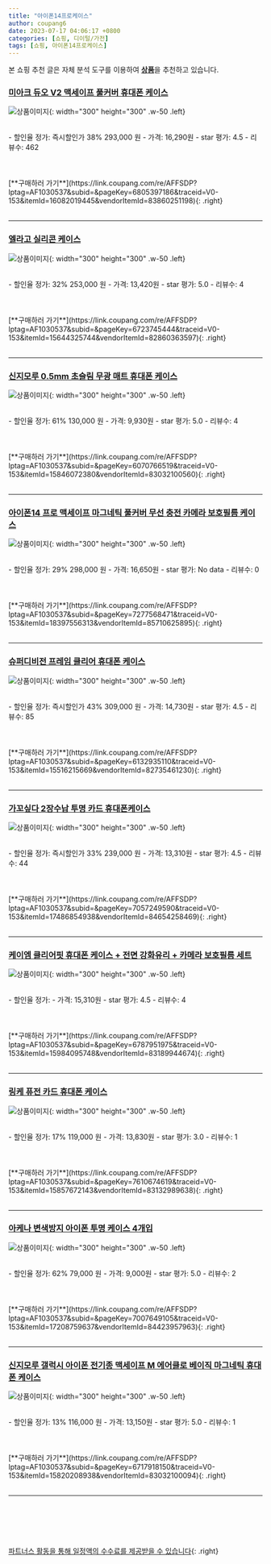 ```yaml
---
title: "아이폰14프로케이스"
author: coupang6
date: 2023-07-17 04:06:17 +0800
categories: [쇼핑, 디이털/가전]
tags: [쇼핑, 아이폰14프로케이스]
---
```


본 쇼핑 추천 글은 자체 분석 도구를 이용하여 [**상품**](https://link.coupang.com/a/bao1ui)을 추천하고 있습니다.

### [미아크 듀오 V2 맥세이프 풀커버 휴대폰 케이스](https://link.coupang.com/re/AFFSDP?lptag=AF1030537&subid=&pageKey=6805397186&traceid=V0-153&itemId=16082019445&vendorItemId=83860251198)

![상품이미지](https://thumbnail8.coupangcdn.com/thumbnails/remote/230x230ex/image/retail/images/3399126675579221-9a31d5e2-0439-47a3-bca0-398fc69671a2.jpg){: width="300" height="300" .w-50 .left}


<br>
- 할인율 정가: 즉시할인가 38%  293,000   원
- 가격: 16,290원
- star 평가: 4.5
- 리뷰수: 462
<br>
<br>
<br>
<br>
[**구매하러 가기**](https://link.coupang.com/re/AFFSDP?lptag=AF1030537&subid=&pageKey=6805397186&traceid=V0-153&itemId=16082019445&vendorItemId=83860251198){: .right}
<br>
<br>

---

### [엘라고 실리콘 케이스](https://link.coupang.com/re/AFFSDP?lptag=AF1030537&subid=&pageKey=6723745444&traceid=V0-153&itemId=15644325744&vendorItemId=82860363597)

![상품이미지](https://thumbnail7.coupangcdn.com/thumbnails/remote/230x230ex/image/vendor_inventory/3650/92cfd9de4dd73414fa1b357df0556cea956670bdacc914ac437e32280b29.jpg){: width="300" height="300" .w-50 .left}


<br>
- 할인율 정가: 32%  253,000   원
- 가격: 13,420원
- star 평가: 5.0
- 리뷰수: 4
<br>
<br>
<br>
<br>
[**구매하러 가기**](https://link.coupang.com/re/AFFSDP?lptag=AF1030537&subid=&pageKey=6723745444&traceid=V0-153&itemId=15644325744&vendorItemId=82860363597){: .right}
<br>
<br>

---

### [신지모루 0.5mm 초슬림 무광 매트 휴대폰 케이스](https://link.coupang.com/re/AFFSDP?lptag=AF1030537&subid=&pageKey=6070766519&traceid=V0-153&itemId=15846072380&vendorItemId=83032100560)

![상품이미지](https://thumbnail9.coupangcdn.com/thumbnails/remote/230x230ex/image/retail/images/687691484388162-152e1e1d-d449-491b-a5eb-9035630f8d83.jpg){: width="300" height="300" .w-50 .left}


<br>
- 할인율 정가: 61%  130,000   원
- 가격: 9,930원
- star 평가: 5.0
- 리뷰수: 4
<br>
<br>
<br>
<br>
[**구매하러 가기**](https://link.coupang.com/re/AFFSDP?lptag=AF1030537&subid=&pageKey=6070766519&traceid=V0-153&itemId=15846072380&vendorItemId=83032100560){: .right}
<br>
<br>

---

### [아이폰14 프로 맥세이프 마그네틱 풀커버 무선 충전 카메라 보호필름 케이스](https://link.coupang.com/re/AFFSDP?lptag=AF1030537&subid=&pageKey=7277568471&traceid=V0-153&itemId=18397556313&vendorItemId=85710625895)

![상품이미지](https://thumbnail7.coupangcdn.com/thumbnails/remote/230x230ex/image/vendor_inventory/b796/919aaed84437093185d713654bccfed96b61674261a0b8c77aa18e945f26.jpg){: width="300" height="300" .w-50 .left}


<br>
- 할인율 정가: 29%  298,000   원
- 가격: 16,650원
- star 평가: No data
- 리뷰수: 0
<br>
<br>
<br>
<br>
[**구매하러 가기**](https://link.coupang.com/re/AFFSDP?lptag=AF1030537&subid=&pageKey=7277568471&traceid=V0-153&itemId=18397556313&vendorItemId=85710625895){: .right}
<br>
<br>

---

### [슈퍼디비전 프레임 클리어 휴대폰 케이스](https://link.coupang.com/re/AFFSDP?lptag=AF1030537&subid=&pageKey=6132935110&traceid=V0-153&itemId=15516215669&vendorItemId=82735461230)

![상품이미지](https://thumbnail8.coupangcdn.com/thumbnails/remote/230x230ex/image/vendor_inventory/669e/3c07922eaf45475340a794f6ec02fe4bfcafed87442cb424a3e4a9ece01b.jpg){: width="300" height="300" .w-50 .left}


<br>
- 할인율 정가: 즉시할인가 43%  309,000   원
- 가격: 14,730원
- star 평가: 4.5
- 리뷰수: 85
<br>
<br>
<br>
<br>
[**구매하러 가기**](https://link.coupang.com/re/AFFSDP?lptag=AF1030537&subid=&pageKey=6132935110&traceid=V0-153&itemId=15516215669&vendorItemId=82735461230){: .right}
<br>
<br>

---

### [가꼬싶다 2장수납 투명 카드 휴대폰케이스](https://link.coupang.com/re/AFFSDP?lptag=AF1030537&subid=&pageKey=7057249590&traceid=V0-153&itemId=17486854938&vendorItemId=84654258469)

![상품이미지](https://thumbnail6.coupangcdn.com/thumbnails/remote/230x230ex/image/vendor_inventory/5b90/15d1f13e62e2b0f103c75813d6fb2f6f4c743b8b8df407828b8db8495eea.png){: width="300" height="300" .w-50 .left}


<br>
- 할인율 정가: 즉시할인가 33%  239,000   원
- 가격: 13,310원
- star 평가: 4.5
- 리뷰수: 44
<br>
<br>
<br>
<br>
[**구매하러 가기**](https://link.coupang.com/re/AFFSDP?lptag=AF1030537&subid=&pageKey=7057249590&traceid=V0-153&itemId=17486854938&vendorItemId=84654258469){: .right}
<br>
<br>

---

### [케이엠 클리어핏 휴대폰 케이스 + 전면 강화유리 + 카메라 보호필름 세트](https://link.coupang.com/re/AFFSDP?lptag=AF1030537&subid=&pageKey=6787951975&traceid=V0-153&itemId=15984095748&vendorItemId=83189944674)

![상품이미지](https://thumbnail7.coupangcdn.com/thumbnails/remote/230x230ex/image/retail/images/1249949544175641-c3ed63fa-0640-4970-bcc0-fe9d2f12f931.jpg){: width="300" height="300" .w-50 .left}


<br>
- 할인율 정가: 
- 가격: 15,310원
- star 평가: 4.5
- 리뷰수: 4
<br>
<br>
<br>
<br>
[**구매하러 가기**](https://link.coupang.com/re/AFFSDP?lptag=AF1030537&subid=&pageKey=6787951975&traceid=V0-153&itemId=15984095748&vendorItemId=83189944674){: .right}
<br>
<br>

---

### [링케 퓨전 카드 휴대폰 케이스](https://link.coupang.com/re/AFFSDP?lptag=AF1030537&subid=&pageKey=7610674619&traceid=V0-153&itemId=15857672143&vendorItemId=83132989638)

![상품이미지](https://thumbnail8.coupangcdn.com/thumbnails/remote/230x230ex/image/retail/images/6752921914505818-51837fda-8b11-4a4d-bb69-e898ae90f66f.jpg){: width="300" height="300" .w-50 .left}


<br>
- 할인율 정가: 17%  119,000   원
- 가격: 13,830원
- star 평가: 3.0
- 리뷰수: 1
<br>
<br>
<br>
<br>
[**구매하러 가기**](https://link.coupang.com/re/AFFSDP?lptag=AF1030537&subid=&pageKey=7610674619&traceid=V0-153&itemId=15857672143&vendorItemId=83132989638){: .right}
<br>
<br>

---

### [아케나 변색방지 아이폰 투명 케이스 4개입](https://link.coupang.com/re/AFFSDP?lptag=AF1030537&subid=&pageKey=7007649105&traceid=V0-153&itemId=17208759637&vendorItemId=84423957963)

![상품이미지](https://thumbnail9.coupangcdn.com/thumbnails/remote/230x230ex/image/vendor_inventory/0fdf/e93aa2c0ef1ab33b3a90066594f562fe425538c57d90561dff098e08e666.jpg){: width="300" height="300" .w-50 .left}


<br>
- 할인율 정가: 62%  79,000   원
- 가격: 9,000원
- star 평가: 5.0
- 리뷰수: 2
<br>
<br>
<br>
<br>
[**구매하러 가기**](https://link.coupang.com/re/AFFSDP?lptag=AF1030537&subid=&pageKey=7007649105&traceid=V0-153&itemId=17208759637&vendorItemId=84423957963){: .right}
<br>
<br>

---

### [신지모루 갤럭시 아이폰 전기종 맥세이프 M 에어클로 베이직 마그네틱 휴대폰 케이스](https://link.coupang.com/re/AFFSDP?lptag=AF1030537&subid=&pageKey=6717918150&traceid=V0-153&itemId=15820208938&vendorItemId=83032100094)

![상품이미지](https://thumbnail7.coupangcdn.com/thumbnails/remote/230x230ex/image/rs_quotation_api/dbxhloqh/25530907258d4d5a8fd00f0fdf1dab64.jpg){: width="300" height="300" .w-50 .left}


<br>
- 할인율 정가: 13%  116,000   원
- 가격: 13,150원
- star 평가: 5.0
- 리뷰수: 1
<br>
<br>
<br>
<br>
[**구매하러 가기**](https://link.coupang.com/re/AFFSDP?lptag=AF1030537&subid=&pageKey=6717918150&traceid=V0-153&itemId=15820208938&vendorItemId=83032100094){: .right}
<br>
<br>

---
<br><br><br><br><br> [파트너스 활동을 통해 일정액의 수수료를 제공받을 수 있습니다](https://link.coupang.com/a/bao1ui){: .right}